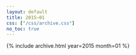 ```yaml
---
layout: default
title: 2015–01
css: ["/css/archive.css"]
no_toc: true
---
```


{% include archive.html year=2015 month=01 %}
